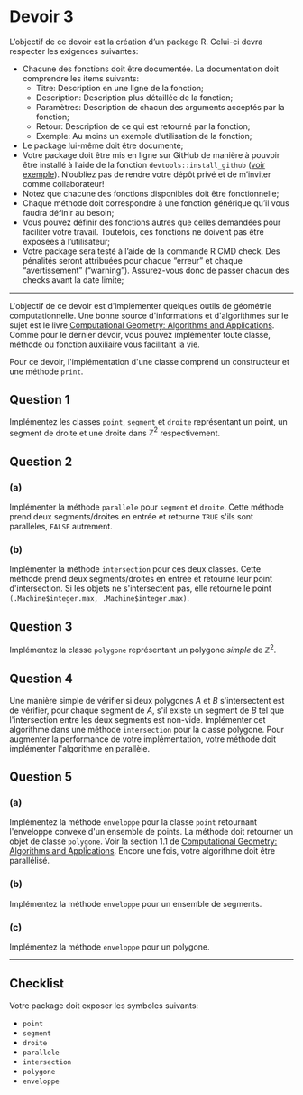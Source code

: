 # Devoir 3
L’objectif de ce devoir est la création d’un package R. Celui-ci devra respecter les exigences suivantes:

- Chacune des fonctions doit être documentée. La documentation doit comprendre les items suivants:
  - Titre: Description en une ligne de la fonction;
  - Description: Description plus détaillée de la fonction;
  - Paramètres: Description de chacun des arguments acceptés par la fonction;
  - Retour: Description de ce qui est retourné par la fonction;
  - Exemple: Au moins un exemple d’utilisation de la fonction;
- Le package lui-même doit être documenté;
- Votre package doit être mis en ligne sur GitHub de manière à pouvoir être installé à l’aide de la fonction `devtools::install_github` ([voir exemple](https://github.com/cours-patrickFournier/exemple-package)). N’oubliez pas de rendre votre dépôt privé et de m’inviter comme collaborateur!
- Notez que chacune des fonctions disponibles doit être fonctionnelle;
- Chaque méthode doit correspondre à une fonction générique qu’il vous faudra définir au besoin;
- Vous pouvez définir des fonctions autres que celles demandées pour faciliter votre travail. Toutefois, ces fonctions ne doivent pas être exposées à l’utilisateur;
- Votre package sera testé à l’aide de la commande R CMD check. Des pénalités seront attribuées pour chaque “erreur” et chaque “avertissement” (“warning”). Assurez-vous donc de passer chacun des checks avant la date limite;

----

L'objectif de ce devoir est d'implémenter quelques outils de géométrie computationnelle. Une bonne source d'informations et d'algorithmes sur le sujet est le livre [Computational Geometry: Algorithms and Applications](https://www.cs.cmu.edu/afs/cs/academic/class/15456-s14/Handouts/BKOS.pdf). Comme pour le dernier devoir, vous pouvez implémenter toute classe, méthode ou fonction auxiliaire vous facilitant la vie.

Pour ce devoir, l'implémentation d'une classe comprend un constructeur et une méthode `print`.

## Question 1
Implémentez les classes `point`, `segment` et `droite` représentant un point, un segment de droite et une droite dans $`\mathbb Z^2`$ respectivement.

## Question 2
### (a)
Implémenter la méthode `parallele` pour `segment` et `droite`. Cette méthode prend deux segments/droites en entrée et retourne `TRUE` s'ils sont parallèles, `FALSE` autrement.

### (b)
Implémenter la méthode `intersection` pour ces deux classes. Cette méthode prend deux segments/droites en entrée et retourne leur point d'intersection. Si les objets ne s'intersectent pas, elle retourne le point `(.Machine$integer.max, .Machine$integer.max)`.

## Question 3
Implémentez la classe `polygone` représentant un polygone *simple* de $`\mathbb Z^2`$.

## Question 4
Une manière simple de vérifier si deux polygones $A$ et $B$ s'intersectent est de vérifier, pour chaque segment de $A$, s'il existe un segment de $B$ tel que l'intersection entre les deux segments est non-vide. Implémenter cet algorithme dans une méthode `intersection` pour la classe polygone. Pour augmenter la performance de votre implémentation, votre méthode doit implémenter l'algorithme en parallèle.

## Question 5
### (a)
Implémentez la méthode `enveloppe` pour la classe `point` retournant l'enveloppe convexe d'un ensemble de points. La méthode doit retourner un objet de classe `polygone`. Voir la section 1.1 de [Computational Geometry: Algorithms and Applications](https://www.cs.cmu.edu/afs/cs/academic/class/15456-s14/Handouts/BKOS.pdf). Encore une fois, votre algorithme doit être parallélisé.

### (b)
Implémentez la méthode `enveloppe` pour un ensemble de segments.

### (c)
Implémentez la méthode `enveloppe` pour un polygone.

----

## Checklist
Votre package doit exposer les symboles suivants:
- `point`
- `segment`
- `droite`
- `parallele`
- `intersection`
- `polygone`
- `enveloppe`
